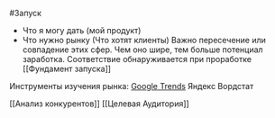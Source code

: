 #Запуск 

- Что я могу дать (мой продукт)
- Что нужно рынку (Что хотят клиенты)
Важно пересечение или совпадение этих сфер. Чем оно шире, тем больше потенциал заработка.
Соответствие обнаруживается при проработке [[Фундамент запуска]]

Инструменты изучения рынка:
[Google Trends](https://trends.google.ru/trends/?geo=RU)
Яндекс Вордстат

[[Анализ конкурентов]]
[[Целевая Аудитория]]
